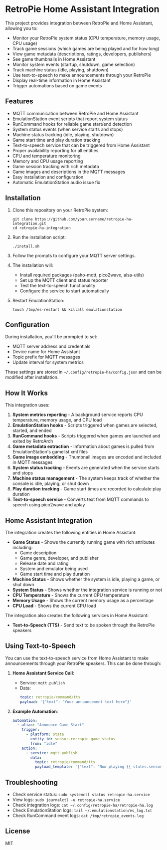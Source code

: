 # RetroPie Home Assistant Integration

This project provides integration between RetroPie and Home Assistant, allowing you to:

- Monitor your RetroPie system status (CPU temperature, memory usage, CPU usage)
- Track game sessions (which games are being played and for how long)
- View game metadata (descriptions, ratings, developers, publishers)
- See game thumbnails in Home Assistant
- Monitor system events (startup, shutdown, game selection)
- Track machine status (idle, playing, shutdown)
- Use text-to-speech to make announcements through your RetroPie
- Display real-time information in Home Assistant
- Trigger automations based on game events

## Features

- MQTT communication between RetroPie and Home Assistant
- EmulationStation event scripts that report system status
- RunCommand hooks for reliable game start/end detection
- System status events (when service starts and stops)
- Machine status tracking (idle, playing, shutdown)
- Game start time and play duration tracking
- Text-to-speech service that can be triggered from Home Assistant
- Proper availability reporting for all entities
- CPU and temperature monitoring
- Memory and CPU usage reporting
- Game session tracking with rich metadata
- Game images and descriptions in the MQTT messages
- Easy installation and configuration
- Automatic EmulationStation audio issue fix

## Installation

1. Clone this repository on your RetroPie system:
   ```
   git clone https://github.com/yourusername/retropie-ha-integration.git
   cd retropie-ha-integration
   ```

2. Run the installation script:
   ```
   ./install.sh
   ```

3. Follow the prompts to configure your MQTT server settings.

4. The installation will:
   - Install required packages (paho-mqtt, pico2wave, alsa-utils)
   - Set up the MQTT client and status reporter
   - Test the text-to-speech functionality
   - Configure the service to start automatically

5. Restart EmulationStation:
   ```
   touch /tmp/es-restart && killall emulationstation
   ```

## Configuration

During installation, you'll be prompted to set:

- MQTT server address and credentials
- Device name for Home Assistant
- Topic prefix for MQTT messages
- Update interval for system metrics

These settings are stored in `~/.config/retropie-ha/config.json` and can be modified after installation.

## How It Works

This integration uses:

1. **System metrics reporting** - A background service reports CPU temperature, memory usage, and CPU load
2. **EmulationStation hooks** - Scripts triggered when games are selected, started, and ended
3. **RunCommand hooks** - Scripts triggered when games are launched and exited by RetroArch
4. **Game metadata extraction** - Information about games is pulled from EmulationStation's gamelist.xml files
5. **Game image embedding** - Thumbnail images are encoded and included in MQTT messages
6. **System status tracking** - Events are generated when the service starts and stops
7. **Machine status management** - The system keeps track of whether the console is idle, playing, or shut down
8. **Play duration tracking** - Game start times are recorded to calculate play duration
9. **Text-to-speech service** - Converts text from MQTT commands to speech using pico2wave and aplay

## Home Assistant Integration

The integration creates the following entities in Home Assistant:

- **Game Status** - Shows the currently running game with rich attributes including:
  - Game description
  - Game genre, developer, and publisher
  - Release date and rating
  - System and emulator being used
  - Game start time and play duration
- **Machine Status** - Shows whether the system is idle, playing a game, or shut down
- **System Status** - Shows whether the integration service is running or not
- **CPU Temperature** - Shows the current CPU temperature
- **Memory Usage** - Shows the current memory usage as a percentage
- **CPU Load** - Shows the current CPU load

The integration also creates the following services in Home Assistant:

- **Text-to-Speech (TTS)** - Send text to be spoken through the RetroPie speakers

## Using Text-to-Speech

You can use the text-to-speech service from Home Assistant to make announcements through your RetroPie speakers. This can be done through:

1. **Home Assistant Service Call**:
   - Service: `mqtt.publish`
   - Data:
     ```yaml
     topic: retropie/command/tts
     payload: '{"text": "Your announcement text here"}'
     ```

2. **Example Automation**:
   ```yaml
   automation:
     - alias: "Announce Game Start"
       trigger:
         - platform: state
           entity_id: sensor.retropie_game_status
           from: "idle"
       action:
         - service: mqtt.publish
           data:
             topic: retropie/command/tts
             payload_template: '{"text": "Now playing {{ states.sensor.retropie_game_status.attributes.name }}"}'
   ```

## Troubleshooting

- Check service status: `sudo systemctl status retropie-ha.service`
- View logs: `sudo journalctl -u retropie-ha.service`
- Check integration logs: `cat ~/.config/retropie-ha/retropie-ha.log`
- Check EmulationStation logs: `tail ~/.emulationstation/es_log.txt`
- Check RunCommand event logs: `cat /tmp/retropie_events.log`

## License

MIT